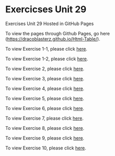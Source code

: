 
# Exercicses Unit 29
Exercises Unit 29 Hosted in GitHub Pages

To view the pages through Github Pages, go here (https://dracoblasterz.github.io/Html-Table/).

To view Exercise 1-1, please click [here](./deportes/donde.html).

To view Exercise 1-2, please click [here](./deportes/donde2.htm).

To view Exercise 2, please click [here](./deportes/instalaciones.htm).

To view Exercise 3, please click [here](./ej13/Ej13.htm).

To view Exercise 4, please click [here](./ej14/Ej14.htm).

To view Exercise 5, please click [here](./ej15/Ej15.html).

To view Exercise 6, please click [here](./ej16/Ej16.htm).

To view Exercise 7, please click [here](./ej17/Ej17.htm).

To view Exercise 8, please click [here](./ej18/Ej18.htm).

To view Exercise 9, please click [here](./ej19/Ej19.htm).

To view Exercise 10, please click [here](./ej20/Ej20.htm).

